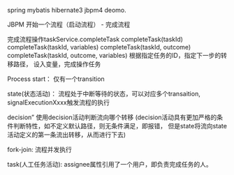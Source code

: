 spring mybatis hibernate3 jbpm4 deomo.


JBPM
开始一个流程（启动流程）	-	完成流程

完成流程操作taskService.completeTask
completeTask(taskId)
completeTask(taskId, variables)
completeTask(taskId, outcome)
completeTask(taskId, outcome, variables)
根据指定任务的ID，指定下一步的转移路径， 设入变量，完成操作任务

Process
  start： 仅有一个transition
  
  state(状态活动)： 流程处于中断等待的状态，可以对应多个transaition,
		signalExecutionXxxx触发流程的执行
		
  decision” 使用decision活动判断流向哪个转移
  (decision活动具有更加严格的条件判断特性，如不定义默认路径，则无条件满足，即报错，
    但是state将流向state活动定义的第一条流出转移，从而进行下去)
	
  fork-join: 流程并发执行
  
  task(人工任务活动): 
    assignee属性引用了一个用户，即负责完成任务的人。
  
